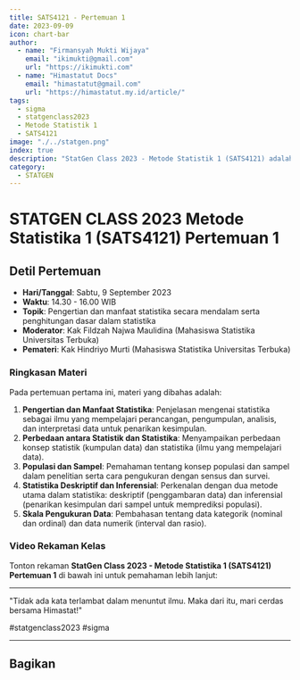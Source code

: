 ```yaml
--- 
title: SATS4121 - Pertemuan 1
date: 2023-09-09
icon: chart-bar
author:
  - name: "Firmansyah Mukti Wijaya"
    email: "ikimukti@gmail.com"
    url: "https://ikimukti.com"
  - name: "Himastatut Docs"
    email: "himastatut@gmail.com"
    url: "https://himastatut.my.id/article/"
tags:
  - sigma
  - statgenclass2023
  - Metode Statistik 1
  - SATS4121
image: "./../statgen.png"
index: true
description: "StatGen Class 2023 - Metode Statistik 1 (SATS4121) adalah program untuk memperkenalkan mahasiswa pada konsep dasar statistika dan metode-metode statistika yang diterapkan dalam berbagai bidang."
category: 
  - STATGEN
--- 
```


# STATGEN CLASS 2023 Metode Statistika 1 (SATS4121) Pertemuan 1

## Detil Pertemuan

- **Hari/Tanggal**: Sabtu, 9 September 2023
- **Waktu**: 14.30 - 16.00 WIB
- **Topik**: Pengertian dan manfaat statistika secara mendalam serta penghitungan dasar dalam statistika
- **Moderator**: Kak Fildzah Najwa Maulidina (Mahasiswa Statistika Universitas Terbuka)
- **Pemateri**: Kak Hindriyo Murti (Mahasiswa Statistika Universitas Terbuka)

### Ringkasan Materi
Pada pertemuan pertama ini, materi yang dibahas adalah:
1. **Pengertian dan Manfaat Statistika**: Penjelasan mengenai statistika sebagai ilmu yang mempelajari perancangan, pengumpulan, analisis, dan interpretasi data untuk penarikan kesimpulan.
2. **Perbedaan antara Statistik dan Statistika**: Menyampaikan perbedaan konsep statistik (kumpulan data) dan statistika (ilmu yang mempelajari data).
3. **Populasi dan Sampel**: Pemahaman tentang konsep populasi dan sampel dalam penelitian serta cara pengukuran dengan sensus dan survei.
4. **Statistika Deskriptif dan Inferensial**: Perkenalan dengan dua metode utama dalam statistika: deskriptif (penggambaran data) dan inferensial (penarikan kesimpulan dari sampel untuk memprediksi populasi).
5. **Skala Pengukuran Data**: Pembahasan tentang data kategorik (nominal dan ordinal) dan data numerik (interval dan rasio).

### Video Rekaman Kelas
Tonton rekaman **StatGen Class 2023 - Metode Statistika 1 (SATS4121) Pertemuan 1** di bawah ini untuk pemahaman lebih lanjut:

<VidStack
  src="youtube/5dKB2BgaNg4"
  title="StatGen Class 2023 - Metode Statistik 1 (SATS4121) Pertemuan 1"
/>

--- 

"Tidak ada kata terlambat dalam menuntut ilmu. Maka dari itu, mari cerdas bersama Himastat!"

#statgenclass2023 #sigma

--- 


## Bagikan
<Share colorful />
<GitContributors />
<GitChangelog />